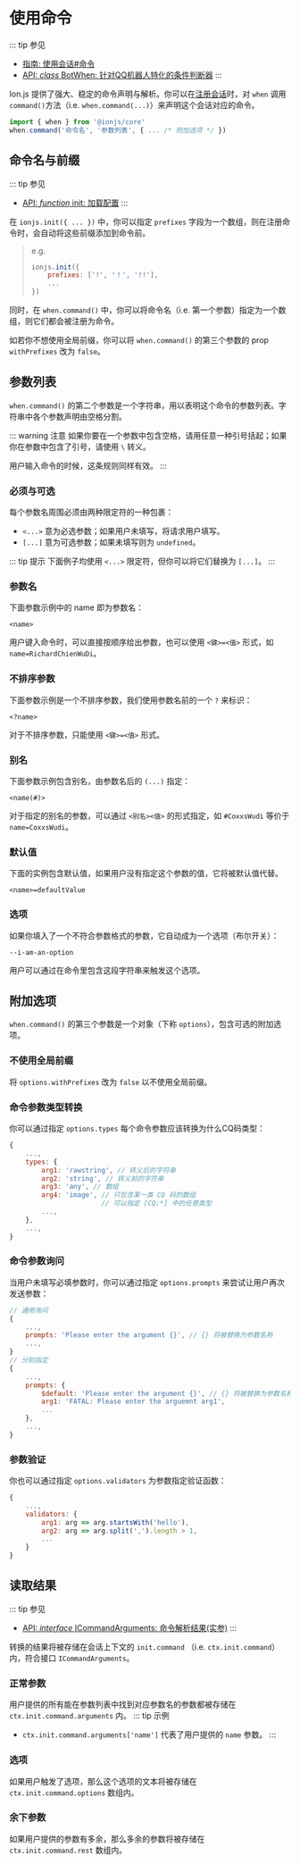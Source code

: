 # 使用命令
::: tip 参见
- [指南: 使用会话#命令](using-sessions.html#命令)
- [API: *class* BotWhen: 针对QQ机器人特化的条件判断器](/api/classes.html#botwhen)
:::

Ion.js 提供了强大、稳定的命令声明与解析。你可以在[注册会话](using-sessions.html)时，对 `when` 调用 `command()`方法（i.e. `when.command(...)`）来声明这个会话对应的命令。
```js {2}
import { when } from '@ionjs/core'
when.command('命令名', '参数列表', { ... /* 附加选项 */ })
```

## 命令名与前缀
::: tip 参见
- [API: *function* init: 加载配置](/api/functions.html#init)
:::

在 `ionjs.init({ ... })` 中，你可以指定 `prefixes` 字段为一个数组，则在注册命令时，会自动将这些前缀添加到命令前。

> e.g.
> ```js
> ionjs.init({
>     prefixes: ['!', '！', '!!'],
>     ...
> })

同时，在 `when.command()` 中，你可以将命令名（i.e. 第一个参数）指定为一个数组，则它们都会被注册为命令。

如若你不想使用全局前缀，你可以将 `when.command()` 的第三个参数的 prop `withPrefixes` 改为 `false`。

## 参数列表
`when.command()` 的第二个参数是一个字符串，用以表明这个命令的参数列表。字符串中各个参数声明由空格分割。

::: warning 注意
如果你要在一个参数中包含空格，请用任意一种引号括起；如果你在参数中包含了引号，请使用 `\` 转义。

用户输入命令的时候，这条规则同样有效。
:::

### 必须与可选
每个参数名周围必须由两种限定符的一种包裹：
- `<...>` 意为必选参数；如果用户未填写，将请求用户填写。
- `[...]` 意为可选参数；如果未填写则为 `undefined`。

::: tip 提示
下面例子均使用 `<...>` 限定符，但你可以将它们替换为 `[...]`。
:::

### 参数名
下面参数示例中的 name 即为参数名：
```
<name>
```
用户键入命令时，可以直接按顺序给出参数，也可以使用 `<键>=<值>` 形式，如 `name=RichardChienWuDi`。

### 不排序参数
下面参数示例是一个不排序参数，我们使用参数名前的一个 `?` 来标识：
```
<?name>
```
对于不排序参数，只能使用 `<键>=<值>` 形式。

### 别名
下面参数示例包含别名，由参数名后的 `(...)` 指定：
```
<name(#)>
```
对于指定的别名的参数，可以通过 `<别名><值>` 的形式指定，如 `#CoxxsWudi` 等价于 `name=CoxxsWudi`。

### 默认值
下面的实例包含默认值，如果用户没有指定这个参数的值，它将被默认值代替。
```
<name>=defaultValue
```

### 选项
如果你填入了一个不符合参数格式的参数，它自动成为一个选项（布尔开关）：
```
--i-am-an-option
```
用户可以通过在命令里包含这段字符串来触发这个选项。

## 附加选项
`when.command()` 的第三个参数是一个对象（下称 `options`），包含可选的附加选项。

### 不使用全局前缀
将 `options.withPrefixes` 改为 `false` 以不使用全局前缀。

### 命令参数类型转换
你可以通过指定 `options.types` 每个命令参数应该转换为什么CQ码类型：
```js
{
    ...,
    types: {
        arg1: 'rawstring', // 转义后的字符串
        arg2: 'string', // 转义前的字符串
        arg3: 'any', // 数组
        arg4: 'image', // 只包含某一类 CQ 码的数组
                       // 可以指定 [CQ:*] 中的任意类型
        ...,
    },
    ...,
}
```

### 命令参数询问
当用户未填写必填参数时，你可以通过指定 `options.prompts` 来尝试让用户再次发送参数：
```js
// 通用询问
{
    ...,
    prompts: 'Please enter the argument {}', // {} 将被替换为参数名称
    ...,
}
// 分别指定
{
    ...,
    prompts: {
        $default: 'Please enter the argument {}', // {} 将被替换为参数名称
        arg1: 'FATAL: Please enter the arguemnt arg1',
        ...
    },
    ...,
}
```

### 参数验证
你也可以通过指定 `options.validators` 为参数指定验证函数：
```js
{
    ...,
    validators: {
        arg1: arg => arg.startsWith('hello'),
        arg2: arg => arg.split(',').length > 1,
        ...
    }
}
```

## 读取结果
::: tip 参见
- [API: *interface* ICommandArguments: 命令解析结果(实参)](/api/interfaces.html#icommandarguments)
:::

转换的结果将被存储在会话上下文的 `init.command` （i.e. `ctx.init.command`）内，符合接口 `ICommandArguments`。

### 正常参数
用户提供的所有能在参数列表中找到对应参数名的参数都被存储在 `ctx.init.command.arguments` 内。
::: tip 示例
- `ctx.init.command.arguments['name']` 代表了用户提供的 `name` 参数。
:::

### 选项
如果用户触发了选项，那么这个选项的文本将被存储在 `ctx.init.command.options` 数组内。

### 余下参数
如果用户提供的参数有多余，那么多余的参数将被存储在 `ctx.init.command.rest` 数组内。